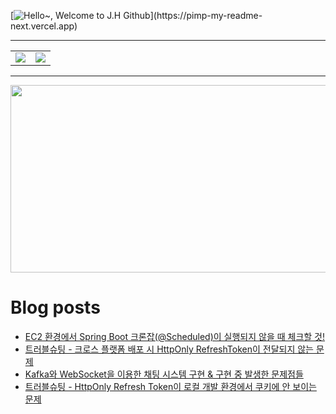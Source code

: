 [![Hello~, Welcome to J.H Github](https://pimp-my-readme-next.vercel.app/api/wavy-banner?subtitle=Welcome%20to%20J.H%20Github&title=Hello~)](https://pimp-my-readme-next.vercel.app)

---

<table>
  <tr>
    <td>
      <img src="https://github-readme-stats.vercel.app/api?username=mocha-rm&show_icons=true&theme=dark" />
    </td>
    <td>
      <img src="https://github-readme-stats.vercel.app/api/top-langs/?username=mocha-rm&layout=compact" />
    </td>
  </tr>
</table>


---

<a href="https://github.com/devxb/gitanimals">
<img
  src="https://render.gitanimals.org/farms/mocha-rm"
  width="600"
  height="300"
/>
</a>

# Blog posts
<!-- BLOG-POST-LIST:START -->
- [EC2 환경에서 Spring Boot 크론잡&lpar;@Scheduled&rpar;이 실행되지 않을 때 체크할 것!](https://velog.io/@jelog_131/EC2-%ED%99%98%EA%B2%BD%EC%97%90%EC%84%9C-Spring-Boot-%ED%81%AC%EB%A1%A0%EC%9E%A1Scheduled%EC%9D%B4-%EC%8B%A4%ED%96%89%EB%90%98%EC%A7%80-%EC%95%8A%EC%9D%84-%EB%95%8C-%EC%B2%B4%ED%81%AC%ED%95%A0-%EA%B2%83)
- [트러블슈팅 - 크로스 플랫폼 배포 시 HttpOnly RefreshToken이 전달되지 않는 문제](https://velog.io/@jelog_131/%ED%8A%B8%EB%9F%AC%EB%B8%94%EC%8A%88%ED%8C%85-%ED%81%AC%EB%A1%9C%EC%8A%A4-%ED%94%8C%EB%9E%AB%ED%8F%BC-%EB%B0%B0%ED%8F%AC-%EC%8B%9C-HttpOnly-RefreshToken%EC%9D%B4-%EC%A0%84%EB%8B%AC%EB%90%98%EC%A7%80-%EC%95%8A%EB%8A%94-%EB%AC%B8%EC%A0%9C)
- [Kafka와 WebSocket을 이용한 채팅 시스템 구현 &amp; 구현 중 발생한 문제점들](https://velog.io/@jelog_131/Kafka%EC%99%80-WebSocket%EC%9D%84-%EC%9D%B4%EC%9A%A9%ED%95%9C-%EC%B1%84%ED%8C%85-%EC%8B%9C%EC%8A%A4%ED%85%9C-%EA%B5%AC%ED%98%84-%EA%B5%AC%ED%98%84-%EC%A4%91-%EB%B0%9C%EC%83%9D%ED%95%9C-%EB%AC%B8%EC%A0%9C%EC%A0%90%EB%93%A4)
- [트러블슈팅 - HttpOnly Refresh Token이 로컬 개발 환경에서 쿠키에 안 보이는 문제](https://velog.io/@jelog_131/%ED%8A%B8%EB%9F%AC%EB%B8%94%EC%8A%88%ED%8C%85-HttpOnly-Refresh-Token%EC%9D%B4-%EB%A1%9C%EC%BB%AC-%EA%B0%9C%EB%B0%9C-%ED%99%98%EA%B2%BD%EC%97%90%EC%84%9C-%EC%BF%A0%ED%82%A4%EC%97%90-%EC%95%88-%EB%B3%B4%EC%9D%B4%EB%8A%94-%EB%AC%B8%EC%A0%9C)
<!-- BLOG-POST-LIST:END -->
